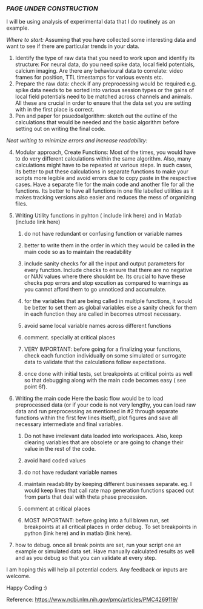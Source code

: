 ### *PAGE UNDER CONSTRUCTION* 


I will be using analysis of experimental data that I do routinely as an example. 

*Where to start:*
Assuming that you have collected some interesting data and want to see if there are particular trends in your data. 
1. Identify the type of raw data that you need to work upon and identify its structure: For neural data, do you need spike data, local field potentials, calcium imaging. Are there any behavioural data to correlate: video frames for position, TTL timestamps for various events etc. 
2. Prepare the raw data: check if any preprocessing would be required e.g. spike data needs to be sorted into various session types or the gains of local field potentials need to be matched across channels and animals. 
All these are crucial in order to ensure that the data set you are setting with in the first place is correct. 
3. Pen and paper for psuedoalgorithm: sketch out the outline of the calculations that would be needed and the basic algorithm before setting out on writing the final code.

*Neat writing to minimize errors and increase readability:*

4. Modular approach, Create Functions: Most of the times, you would have to do very different calculations within the same algorithm. Also, many calculations might have to be repeated at various steps. In such cases, its better to put these calculations in separate functions to make your scripts more legible and avoid errors due to copy paste in the respective cases. Have a separate file for the main code and another file for all the functions. Its better to have all functions in one file labelled utilities as it makes tracking versions also easier and reduces the mess of organizing files. 

5. Writing Utility functions in pyhton ( include link here) and in Matlab (include link here)

    1. do  not have redundant or confusing function or variable names

    2. better to write them in the order in which they would be called in the main code so as to maintain the readability
    
    3. include sanity checks for all the input and output parameters for every function. Include checks to ensure that there are no negative or NAN values where there shouldnt be.
  Its crucial to have these checks pop errors and stop excution as compared to warnings as you cannot afford them to go unnoticed and accumulate. 

    4. for the variables that are being called in multiple functions, it would be better to set them as global variables else a sanity check for them in each function they are   called in becomes utmost necessary. 

    5. avoid same local variable names across different functions

    6. comment. specially at critical places

    7. VERY IMPORTANT: before going for a finalizing your functions, check each function individually on some simulated or surrogate data to validate that the calculations follow expectations. 

    8. once done with initial tests, set breakpoints at critical points as well so that debugging along with the main code becomes easy ( see point 6f).

6. Writing the main code
Here the basic flow would be to load preprocessed data (or if your code is not very lengthy, you can load raw data and run preprocessing as mentioned in #2 through separate functions within the first few lines itself), plot figures and save all necessary intermediate and final variables.

    1. Do not have irrelevant data loaded into workspaces. Also, keep clearing variables that are obsolete or are going to change their value in the rest of the code. 

    2. avoid hard coded values

    3. do not have redudant variable names

    4. maintain readability by keeping different businesses separate. eg. I would keep lines that call rate map generation functions spaced out from parts that deal with theta phase precession. 

    5. comment at critical places

    6. MOST IMPORTANT: before going into a full blown run, set breakpoints at all critical places in order debug. To set breakpoints in python (link here) and in matlab (link here). 

7. how to debug.
once all break points are set, run your script one an example or simulated data set. Have manually calculated results as well and as you debug so that you can validate at every step. 

I am hoping this will help all potential coders. Any feedback or inputs are welcome. 

Happy Coding :)




Reference: 
https://www.ncbi.nlm.nih.gov/pmc/articles/PMC4269119/

